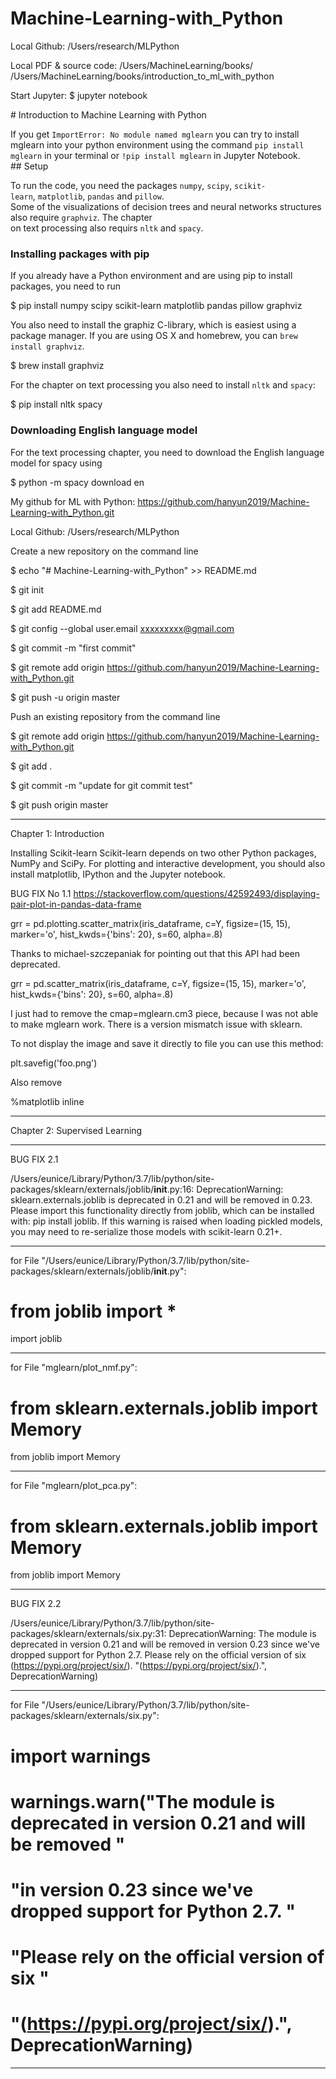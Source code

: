 # Machine-Learning-with_Python


Local Github: /Users/research/MLPython

Local PDF & source code: 
/Users/MachineLearning/books/
 /Users/MachineLearning/books/introduction_to_ml_with_python


Start Jupyter:
$ jupyter notebook


# Introduction to Machine Learning with Python

If you get ``ImportError: No module named mglearn`` you can try to install mglearn into your python environment using the command ``pip install mglearn`` in your terminal or ``!pip install mglearn`` in Jupyter Notebook.
## Setup

To run the code, you need the packages ``numpy``, ``scipy``, ``scikit-learn``, ``matplotlib``, ``pandas`` and ``pillow``.
Some of the visualizations of decision trees and neural networks structures also require ``graphviz``. The chapter
on text processing also requirs ``nltk`` and ``spacy``.

### Installing packages with pip
If you already have a Python environment and are using pip to install packages, you need to run

$ pip install numpy scipy scikit-learn matplotlib pandas pillow graphviz


You also need to install the graphiz C-library, which is easiest using a package manager.
If you are using OS X and homebrew, you can ``brew install graphviz``. 

$ brew install graphviz


For the chapter on text processing you also need to install ``nltk`` and ``spacy``:

$ pip install nltk spacy

### Downloading English language model

For the text processing chapter, you need to download the English language model for spacy using

$ python -m spacy download en

My github for ML with Python:
https://github.com/hanyun2019/Machine-Learning-with_Python.git

Local Github: /Users/research/MLPython

Create a new repository on the command line

$ echo "# Machine-Learning-with_Python" >> README.md

$ git init

$ git add README.md

$ git config --global user.email xxxxxxxxx@gmail.com

$ git commit -m "first commit"

$ git remote add origin https://github.com/hanyun2019/Machine-Learning-with_Python.git

$ git push -u origin master


Push an existing repository from the command line

$ git remote add origin https://github.com/hanyun2019/Machine-Learning-with_Python.git

$ git add .

$ git commit -m "update for git commit test"

$ git push origin master


-----------------------------------------------------------


Chapter 1: Introduction 

Installing Scikit-learn 
Scikit-learn depends on two other Python packages, NumPy and SciPy. For plotting and interactive development, you should also install matplotlib, IPython and the Jupyter notebook. 


BUG FIX No 1.1
https://stackoverflow.com/questions/42592493/displaying-pair-plot-in-pandas-data-frame

grr = pd.plotting.scatter_matrix(iris_dataframe, c=Y, figsize=(15, 15), marker='o',
                                 hist_kwds={'bins': 20}, s=60, alpha=.8)

Thanks to michael-szczepaniak for pointing out that this API had been deprecated.

grr = pd.scatter_matrix(iris_dataframe, c=Y, figsize=(15, 15), marker='o',
                        hist_kwds={'bins': 20}, s=60, alpha=.8)

I just had to remove the cmap=mglearn.cm3 piece, because I was not able to make mglearn work. There is a version mismatch issue with sklearn.

To not display the image and save it directly to file you can use this method:

plt.savefig('foo.png')

Also remove

%matplotlib inline

-----------------------------------------------------------


Chapter 2: Supervised Learning

------------------------------------

BUG FIX 2.1

/Users/eunice/Library/Python/3.7/lib/python/site-packages/sklearn/externals/joblib/__init__.py:16: DeprecationWarning: sklearn.externals.joblib is deprecated in 0.21 and will be removed in 0.23. Please import this functionality directly from joblib, which can be installed with: pip install joblib. If this warning is raised when loading pickled models, you may need to re-serialize those models with scikit-learn 0.21+.

--------------------

for File "/Users/eunice/Library/Python/3.7/lib/python/site-packages/sklearn/externals/joblib/__init__.py":

# from joblib import *

import joblib

--------------------

for File "mglearn/plot_nmf.py":

# from sklearn.externals.joblib import Memory

from joblib import Memory

---------------------

for File "mglearn/plot_pca.py":

# from sklearn.externals.joblib import Memory

from joblib import Memory

------------------------------------

BUG FIX 2.2

/Users/eunice/Library/Python/3.7/lib/python/site-packages/sklearn/externals/six.py:31: DeprecationWarning: The module is deprecated in version 0.21 and will be removed in version 0.23 since we've dropped support for Python 2.7. Please rely on the official version of six (https://pypi.org/project/six/). 
"(https://pypi.org/project/six/).", DeprecationWarning)

--------------------

for File "/Users/eunice/Library/Python/3.7/lib/python/site-packages/sklearn/externals/six.py":

# import warnings

# warnings.warn("The module is deprecated in version 0.21 and will be removed "

#               "in version 0.23 since we've dropped support for Python 2.7. "

#               "Please rely on the official version of six "

#               "(https://pypi.org/project/six/).", DeprecationWarning)

------------------------------------









